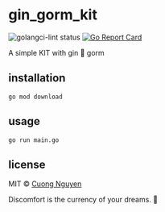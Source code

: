 # gin_gorm_kit

![golangci-lint status](https://github.com/103cuong/gin_gorm_kit/workflows/golangci-lint/badge.svg)
[![Go Report Card](https://goreportcard.com/badge/github.com/103cuong/gin_gorm_kit)](https://goreportcard.com/report/github.com/103cuong/gin_gorm_kit)

A simple KIT with gin 💌 gorm

## installation

```shell script
go mod download
```

## usage

```shell script
go run main.go
```

## license

MIT © [Cuong Nguyen](https://www.linkedin.com/in/cuong9/)

<!-- INSPIRATIONAL_QUOTE_START -->
Discomfort is the currency of your dreams.
🦄
<!-- INSPIRATIONAL_QUOTE_END -->
